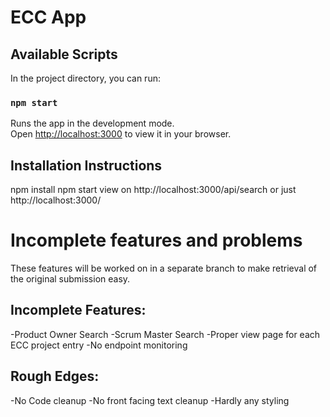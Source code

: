 # ECC App

## Available Scripts

In the project directory, you can run:

### `npm start`

Runs the app in the development mode.\
Open [http://localhost:3000](http://localhost:3000) to view it in your browser.

## Installation Instructions

npm install
npm start
view on http://localhost:3000/api/search or just http://localhost:3000/

# Incomplete features and problems

These features will be worked on in a separate branch to make retrieval of the original submission easy.

## Incomplete Features:

-Product Owner Search
-Scrum Master Search
-Proper view page for each ECC project entry
-No endpoint monitoring

## Rough Edges:

-No Code cleanup
-No front facing text cleanup
-Hardly any styling


